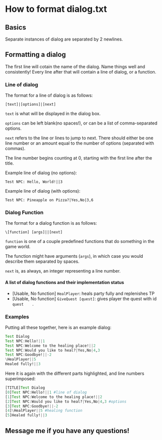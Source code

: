 # How to format dialog.txt

## Basics

Separate instances of dialog are separated by 2 newlines.

## Formatting a dialog
The first line will cotain the name of the dialog. Name things well and consistently!
Every line after that will contain a line of dialog, or a function.

### Line of dialog
The format for a line of dialog is as follows: 

`[text]|[options]|[next]`

`text` is what will be displayed in the dialog box.

`options` can be left blank(no spaces!), or can be a list of comma-separated options.

`next` refers to the line or lines to jump to next. 
There should either be one line number or an amount equal 
to the number of options (separated with commas).

The line number begins counting at 0, starting with the first line after the title.

Example line of dialog (no options):

`Test NPC: Hello, World!||3`

Example line of dialog (with options):

`Test NPC: Pineapple on Pizza?|Yes,No|3,6`

### Dialog Function
The format for a dialog function is as follows:

`\[function] [args]||[next]`

`function` is one of a couple predefined functions that do something in the game world.

The function might have arguments (`args`), in which case you would describe them separated by spaces.

`next` is, as always, an integer representing a line number.

#### A list of dialog functions and their implementation status
- [Usable, No function] `HealPlayer`: heals party fully and replenishes TP
- [Usable, No function] `GiveQuest [quest]`: gives player the quest with id `quest    `.

### Examples

Putting all these together, here is an example dialog:
```julia
Test Dialog
Test NPC:Hello!||1
Test NPC:Welcome to the healing place!||2
Test NPC:Would you like to heal?|Yes,No|4,3
Test NPC:Goodbye!||-2
\HealPlayer||5
Healed fully!||3
```

Here it is again with the different parts highlighted, and line numbers superimposed:
```julia
[TITLE]Test Dialog
[0]Test NPC:Hello!||1 #line of dialog
[1]Test NPC:Welcome to the healing place!||2
[2]Test NPC:Would you like to heal?|Yes,No|4,3 #options
[3]Test NPC:Goodbye!||-2
[4]\HealPlayer||5 #healing function
[5]Healed fully!||3
```

## Message me if you have any questions!